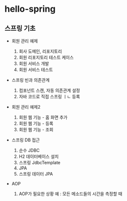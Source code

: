 # hello-spring

## 스프링 기초

- 회원 관리 예제
  1. 회사 도메인, 리포지토리
  2. 회원 리포지토리 테스트 케이스
  3. 회원 서비스 개발
  4. 회원 서비스 테스트

- 스프링 빈과 의존관계
  1. 컴포넌트 스캔, 자동 의존관계 설정
  2. 자바 코드로 직접 스프링 ㅣㄴ 등록
  
- 회원 관리 예제2
  1. 회원 웹 기능 - 홈 화면 추가
  2. 회원 웹 기능 - 등록
  3. 회원 웹 기능 - 조회
  
- 스프링 DB 접근
  1. 순수 JDBC
  2. H2 데이터베이스 설치
  3. 스프링 JdbcTemplate
  4. JPA
  5. 스프링 데이터 JPA
  
- AOP
  1. AOP가 필요한 상황 
    예 : 모든 메소드들의 시간을 측정할 때
